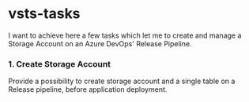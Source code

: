 # vsts-tasks

I want to achieve here a few tasks which let me to create and manage a Storage Account on an Azure DevOps' Release Pipeline.

### 1. Create Storage Account
Provide a possibility to create storage account and a single table on a Release pipeline, before application deployment.
